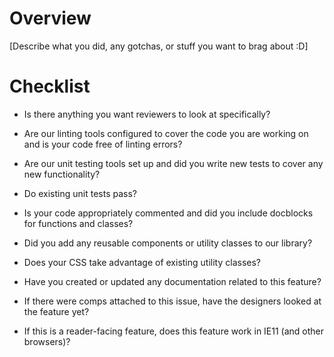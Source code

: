 # Overview
[Describe what you did, any gotchas, or stuff you want to brag about :D]

# Checklist
* Is there anything you want reviewers to look at specifically?

* Are our linting tools configured to cover the code you are working on and is your code free of linting errors?

* Are our unit testing tools set up and did you write new tests to cover any new functionality?

* Do existing unit tests pass?

* Is your code appropriately commented and did you include docblocks for functions and classes?

* Did you add any reusable components or utility classes to our library?

* Does your CSS take advantage of existing utility classes?

* Have you created or updated any documentation related to this feature?

* If there were comps attached to this issue, have the designers looked at the feature yet?

* If this is a reader-facing feature, does this feature work in IE11 (and other browsers)?
